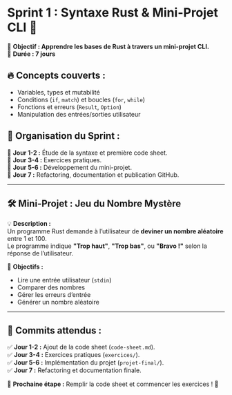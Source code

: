 # Sprint 1 : Syntaxe Rust & Mini-Projet CLI 🚀

📌 **Objectif : Apprendre les bases de Rust à travers un mini-projet CLI.**  
📌 **Durée : 7 jours**  

## 🔥 Concepts couverts :
- Variables, types et mutabilité
- Conditions (`if`, `match`) et boucles (`for`, `while`)
- Fonctions et erreurs (`Result`, `Option`)
- Manipulation des entrées/sorties utilisateur

## 📂 Organisation du Sprint :
📌 **Jour 1-2 :** Étude de la syntaxe et première code sheet.  
📌 **Jour 3-4 :** Exercices pratiques.  
📌 **Jour 5-6 :** Développement du mini-projet.  
📌 **Jour 7 :** Refactoring, documentation et publication GitHub.

---

## 🛠️ **Mini-Projet : Jeu du Nombre Mystère**
💡 **Description :**  
Un programme Rust demande à l’utilisateur de **deviner un nombre aléatoire** entre 1 et 100.  
Le programme indique **"Trop haut"**, **"Trop bas"**, ou **"Bravo !"** selon la réponse de l’utilisateur.

📌 **Objectifs :**
- Lire une entrée utilisateur (`stdin`)
- Comparer des nombres
- Gérer les erreurs d’entrée
- Générer un nombre aléatoire

---

## 📌 Commits attendus :
✅ **Jour 1-2 :** Ajout de la code sheet (`code-sheet.md`).  
✅ **Jour 3-4 :** Exercices pratiques (`exercices/`).  
✅ **Jour 5-6 :** Implémentation du projet (`projet-final/`).  
✅ **Jour 7 :** Refactoring et documentation finale.  

📌 **Prochaine étape :** Remplir la code sheet et commencer les exercices ! 🚀

